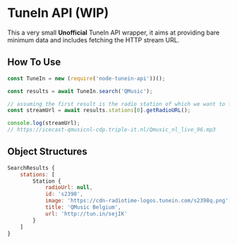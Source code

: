 # TuneIn API (WIP)

This a very small **Unofficial** TuneIn API wrapper, it aims at providing bare minimum data and includes fetching the HTTP stream URL.

## How To Use

```js
const TuneIn = new (require('node-tunein-api'))();

const results = await TuneIn.search('QMusic');

// assuming the first result is the radio station of which we want to fetch the stream URL
const streamUrl = await results.stations[0].getRadioURL();

console.log(streamUrl);
// https://icecast-qmusicnl-cdp.triple-it.nl/Qmusic_nl_live_96.mp3
```

## Object Structures

```js
SearchResults {
    stations: [
        Station {
            radioUrl: null,
            id: 's2398',
            image: 'https://cdn-radiotime-logos.tunein.com/s2398q.png',
            title: 'QMusic Belgium',
            url: 'http://tun.in/sejIK'
        }
    ]
}
```